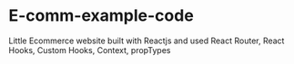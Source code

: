 # E-comm-example-code
Little Ecommerce website built with Reactjs and used React Router, React Hooks, Custom Hooks, Context, propTypes
